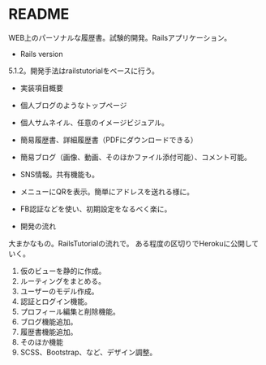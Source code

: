 # README

WEB上のパーソナルな履歴書。試験的開発。Railsアプリケーション。

* Rails version

5.1.2。開発手法はrailstutorialをベースに行う。

* 実装項目概要

 * 個人ブログのようなトップページ 
 * 個人サムネイル、任意のイメージビジュアル。
 * 簡易履歴書、詳細履歴書（PDFにダウンロードできる）
 * 簡易ブログ（画像、動画、そのほかファイル添付可能）、コメント可能。
 * SNS情報。共有機能も。
 * メニューにQRを表示。簡単にアドレスを送れる様に。
 * FB認証などを使い、初期設定をなるべく楽に。

* 開発の流れ

大まかなもの。RailsTutorialの流れで。
ある程度の区切りでHerokuに公開していく。

 1. 仮のビューを静的に作成。
 2. ルーティングをまとめる。
 3. ユーザーのモデル作成。
 4. 認証とログイン機能。
 5. プロフィール編集と削除機能。
 6. ブログ機能追加。
 7. 履歴書機能追加。
 8. そのほか機能
 9. SCSS、Bootstrap、など、デザイン調整。


